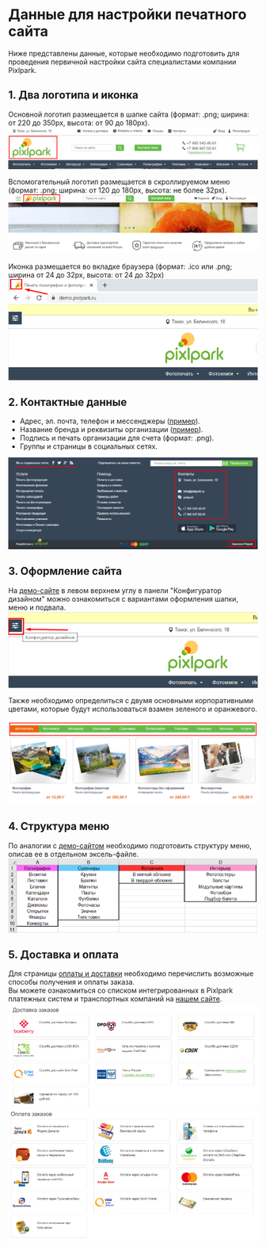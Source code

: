 # Данные для настройки печатного сайта
Ниже представлены данные, которые необходимо подготовить для проведения первичной настройки сайта специалистами компании Pixlpark.

## 1. Два логотипа и иконка
Основной логотип размещается в шапке сайта (формат: .png; ширина: от 220 до 350рх, высота: от 90 до 180рх).
![](../_media/misc/logo1.png ':size=70%')

Вспомогательный логотип размещается в скроллируемом меню (формат: .png; ширина: от 120 до 180рх, высота: не более 32рх).
![](../_media/misc/logo2.png ':size=70%')

Иконка размещается во вкладке браузера (формат: .ico или .png; ширина от 24 до 32рх, высота: от 24 до 32рх)
![](../_media/misc/favicon.png)

## 2. Контактные данные
* Адрес, эл. почта, телефон и мессенджеры ([пример](https://demo.pixlpark.ru/contact-us)).
* Название бренда и реквизиты организации ([пример](https://demo.pixlpark.ru/requisites)).
* Подпись и печать организации для счета (формат: .png).
* Группы и страницы в социальных сетях.

![](../_media/misc/contacts.png ':size=70%')

## 3. Оформление сайта
На [демо-сайте](https://demo.pixlpark.ru) в левом верхнем углу в панели "Конфигуратор дизайном" можно ознакомиться с вариантами оформления шапки, меню и подвала.
![](../_media/misc/design.png)

Также необходимо определиться с двумя основными корпоративными цветами, которые будут использоваться взамен зеленого и оранжевого.
![](../_media/misc/products.png ':size=70%')

## 4. Структура меню
По аналогии с [демо-сайтом](https://demo.pixlpark.ru) необходимо подготовить структуру меню, описав ее в отдельном эксель-файле.
![](../_media/misc/menu.png ':size=70%')

## 5. Доставка и оплата
Для страницы [оплаты и доставки](https://demo.pixlpark.ru/delivery-and-payment) необходимо перечислить возможные способы получения и оплаты заказа.<br>
Вы можете ознакомиться со списком интегрированных в Pixlpark платежных систем и транспортных компаний на [нашем сайте](https://pixlpark.ru/misc/shippings-and-payments).
![](../_media/misc/shippings.png ':size=70%')
![](../_media/misc/payments.png ':size=70%')